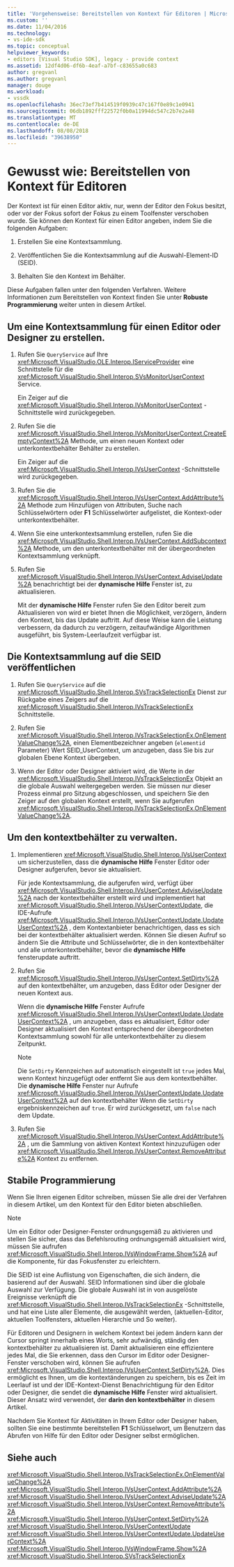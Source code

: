 ```yaml
---
title: 'Vorgehensweise: Bereitstellen von Kontext für Editoren | Microsoft-Dokumentation'
ms.custom: ''
ms.date: 11/04/2016
ms.technology:
- vs-ide-sdk
ms.topic: conceptual
helpviewer_keywords:
- editors [Visual Studio SDK], legacy - provide context
ms.assetid: 12df4d06-df6b-4eaf-a7bf-c83655a0c683
author: gregvanl
ms.author: gregvanl
manager: douge
ms.workload:
- vssdk
ms.openlocfilehash: 36ec73ef7b414519f0939c47c167f0e89c1e0941
ms.sourcegitcommit: 06db1892fff22572f0b0a11994dc547c2b7e2a48
ms.translationtype: MT
ms.contentlocale: de-DE
ms.lasthandoff: 08/08/2018
ms.locfileid: "39638950"
---
```

# <a name="how-to-provide-context-for-editors"></a>Gewusst wie: Bereitstellen von Kontext für Editoren
Der Kontext ist für einen Editor aktiv, nur, wenn der Editor den Fokus besitzt, oder vor der Fokus sofort der Fokus zu einem Toolfenster verschoben wurde. Sie können den Kontext für einen Editor angeben, indem Sie die folgenden Aufgaben:  
  
1.  Erstellen Sie eine Kontextsammlung.  
  
2.  Veröffentlichen Sie die Kontextsammlung auf die Auswahl-Element-ID (SEID).  
  
3.  Behalten Sie den Kontext im Behälter.  
  
 Diese Aufgaben fallen unter den folgenden Verfahren. Weitere Informationen zum Bereitstellen von Kontext finden Sie unter **Robuste Programmierung** weiter unten in diesem Artikel.  
  
## <a name="to-create-a-context-bag-for-an-editor-or-a-designer"></a>Um eine Kontextsammlung für einen Editor oder Designer zu erstellen.  
  
1.  Rufen Sie `QueryService` auf Ihre <xref:Microsoft.VisualStudio.OLE.Interop.IServiceProvider> eine Schnittstelle für die <xref:Microsoft.VisualStudio.Shell.Interop.SVsMonitorUserContext> Service.  
  
     Ein Zeiger auf die <xref:Microsoft.VisualStudio.Shell.Interop.IVsMonitorUserContext> -Schnittstelle wird zurückgegeben.  
  
2.  Rufen Sie die <xref:Microsoft.VisualStudio.Shell.Interop.IVsMonitorUserContext.CreateEmptyContext%2A> Methode, um einen neuen Kontext oder unterkontextbehälter Behälter zu erstellen.  
  
     Ein Zeiger auf die <xref:Microsoft.VisualStudio.Shell.Interop.IVsUserContext> -Schnittstelle wird zurückgegeben.  
  
3.  Rufen Sie die <xref:Microsoft.VisualStudio.Shell.Interop.IVsUserContext.AddAttribute%2A> Methode zum Hinzufügen von Attributen, Suche nach Schlüsselwörtern oder **F1** Schlüsselwörter aufgelistet, die Kontext-oder unterkontextbehälter.  
  
4.  Wenn Sie eine unterkontextsammlung erstellen, rufen Sie die <xref:Microsoft.VisualStudio.Shell.Interop.IVsUserContext.AddSubcontext%2A> Methode, um den unterkontextbehälter mit der übergeordneten Kontextsammlung verknüpft.  
  
5.  Rufen Sie <xref:Microsoft.VisualStudio.Shell.Interop.IVsUserContext.AdviseUpdate%2A> benachrichtigt bei der **dynamische Hilfe** Fenster ist, zu aktualisieren.  
  
     Mit der **dynamische Hilfe** Fenster rufen Sie den Editor bereit zum Aktualisieren von wird er bietet Ihnen die Möglichkeit, verzögern, ändern den Kontext, bis das Update auftritt. Auf diese Weise kann die Leistung verbessern, da dadurch zu verzögern, zeitaufwändige Algorithmen ausgeführt, bis System-Leerlaufzeit verfügbar ist.  
  
## <a name="to-publish-the-context-bag-to-the-seid"></a>Die Kontextsammlung auf die SEID veröffentlichen  
  
1.  Rufen Sie `QueryService` auf die <xref:Microsoft.VisualStudio.Shell.Interop.SVsTrackSelectionEx> Dienst zur Rückgabe eines Zeigers auf die <xref:Microsoft.VisualStudio.Shell.Interop.IVsTrackSelectionEx> Schnittstelle.  
  
2.  Rufen Sie <xref:Microsoft.VisualStudio.Shell.Interop.IVsTrackSelectionEx.OnElementValueChange%2A>, einen Elementbezeichner angeben (`elementid` Parameter) Wert SEID_UserContext, um anzugeben, dass Sie bis zur globalen Ebene Kontext übergeben.  
  
3.  Wenn der Editor oder Designer aktiviert wird, die Werte in der <xref:Microsoft.VisualStudio.Shell.Interop.IVsTrackSelectionEx> Objekt an die globale Auswahl weitergegeben werden. Sie müssen nur dieser Prozess einmal pro Sitzung abgeschlossen, und speichern Sie den Zeiger auf den globalen Kontext erstellt, wenn Sie aufgerufen <xref:Microsoft.VisualStudio.Shell.Interop.IVsTrackSelectionEx.OnElementValueChange%2A>.  
  
## <a name="to-maintain-the-context-bag"></a>Um den kontextbehälter zu verwalten.  
  
1.  Implementieren <xref:Microsoft.VisualStudio.Shell.Interop.IVsUserContext> um sicherzustellen, dass die **dynamische Hilfe** Fenster Editor oder Designer aufgerufen, bevor sie aktualisiert.  
  
     Für jede Kontextsammlung, die aufgerufen wird, verfügt über <xref:Microsoft.VisualStudio.Shell.Interop.IVsUserContext.AdviseUpdate%2A> nach der kontextbehälter erstellt wird und implementiert hat <xref:Microsoft.VisualStudio.Shell.Interop.IVsUserContextUpdate>, die IDE-Aufrufe <xref:Microsoft.VisualStudio.Shell.Interop.IVsUserContextUpdate.UpdateUserContext%2A> , dem Kontextanbieter benachrichtigen, dass es sich bei der kontextbehälter aktualisiert werden. Können Sie diesen Aufruf so ändern Sie die Attribute und Schlüsselwörter, die in den kontextbehälter und alle unterkontextbehälter, bevor die **dynamische Hilfe** fensterupdate auftritt.  
  
2.  Rufen Sie <xref:Microsoft.VisualStudio.Shell.Interop.IVsUserContext.SetDirty%2A> auf den kontextbehälter, um anzugeben, dass Editor oder Designer der neuen Kontext aus.  
  
     Wenn die **dynamische Hilfe** Fenster Aufrufe <xref:Microsoft.VisualStudio.Shell.Interop.IVsUserContextUpdate.UpdateUserContext%2A> , um anzugeben, dass es aktualisiert, Editor oder Designer aktualisiert den Kontext entsprechend der übergeordneten Kontextsammlung sowohl für alle unterkontextbehälter zu diesem Zeitpunkt.  
  
    > [!NOTE]
    >  Die `SetDirty` Kennzeichen auf automatisch eingestellt ist `true` jedes Mal, wenn Kontext hinzugefügt oder entfernt Sie aus dem kontextbehälter. Die **dynamische Hilfe** Fenster nur Aufrufe <xref:Microsoft.VisualStudio.Shell.Interop.IVsUserContextUpdate.UpdateUserContext%2A> auf den kontextbehälter Wenn die `SetDirty` ergebniskennzeichen auf `true`. Er wird zurückgesetzt, um `false` nach dem Update.  
  
3.  Rufen Sie <xref:Microsoft.VisualStudio.Shell.Interop.IVsUserContext.AddAttribute%2A> , um die Sammlung von aktiven Kontext Kontext hinzuzufügen oder <xref:Microsoft.VisualStudio.Shell.Interop.IVsUserContext.RemoveAttribute%2A> Kontext zu entfernen.  
  
## <a name="robust-programming"></a>Stabile Programmierung  
 Wenn Sie Ihren eigenen Editor schreiben, müssen Sie alle drei der Verfahren in diesem Artikel, um den Kontext für den Editor bieten abschließen.  
  
> [!NOTE]
>  Um ein Editor oder Designer-Fenster ordnungsgemäß zu aktivieren und stellen Sie sicher, dass das Befehlsrouting ordnungsgemäß aktualisiert wird, müssen Sie aufrufen <xref:Microsoft.VisualStudio.Shell.Interop.IVsWindowFrame.Show%2A> auf die Komponente, für das Fokusfenster zu erleichtern.  
  
 Die SEID ist eine Auflistung von Eigenschaften, die sich ändern, die basierend auf der Auswahl. SEID Informationen sind über die globale Auswahl zur Verfügung. Die globale Auswahl ist in von ausgelöste Ereignisse verknüpft die <xref:Microsoft.VisualStudio.Shell.Interop.IVsTrackSelectionEx> -Schnittstelle, und hat eine Liste aller Elemente, die ausgewählt werden, (aktuellen-Editor, aktuellen Toolfensters, aktuellen Hierarchie und So weiter).  
  
 Für Editoren und Designern in welchem Kontext bei jedem ändern kann der Cursor springt innerhalb eines Worts, sehr aufwändig, ständig den kontextbehälter zu aktualisieren ist. Damit aktualisieren eine effizientere jedes Mal, die Sie erkennen, dass den Cursor im Editor oder Designer-Fenster verschoben wird, können Sie aufrufen <xref:Microsoft.VisualStudio.Shell.Interop.IVsUserContext.SetDirty%2A>. Dies ermöglicht es Ihnen, um die kontextänderungen zu speichern, bis es Zeit im Leerlauf ist und der IDE-Kontext-Dienst Benachrichtigung für den Editor oder Designer, die sendet die **dynamische Hilfe** Fenster wird aktualisiert. Dieser Ansatz wird verwendet, der **darin den kontextbehälter** in diesem Artikel.  
  
 Nachdem Sie Kontext für Aktivitäten in Ihrem Editor oder Designer haben, sollten Sie eine bestimmte bereitstellen **F1** Schlüsselwort, um Benutzern das Abrufen von Hilfe für den Editor oder Designer selbst ermöglichen.  
  
## <a name="see-also"></a>Siehe auch  
 <xref:Microsoft.VisualStudio.Shell.Interop.IVsTrackSelectionEx.OnElementValueChange%2A>   
 <xref:Microsoft.VisualStudio.Shell.Interop.IVsUserContext.AddAttribute%2A>   
 <xref:Microsoft.VisualStudio.Shell.Interop.IVsUserContext.AdviseUpdate%2A>   
 <xref:Microsoft.VisualStudio.Shell.Interop.IVsUserContext.RemoveAttribute%2A>   
 <xref:Microsoft.VisualStudio.Shell.Interop.IVsUserContext.SetDirty%2A>   
 <xref:Microsoft.VisualStudio.Shell.Interop.IVsUserContextUpdate>   
 <xref:Microsoft.VisualStudio.Shell.Interop.IVsUserContextUpdate.UpdateUserContext%2A>   
 <xref:Microsoft.VisualStudio.Shell.Interop.IVsWindowFrame.Show%2A>   
 <xref:Microsoft.VisualStudio.Shell.Interop.SVsTrackSelectionEx>